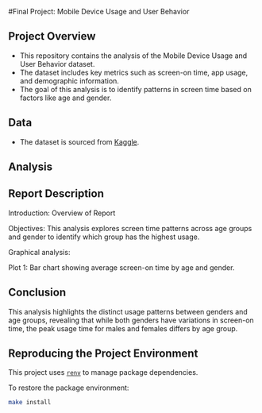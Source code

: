 #Final Project: Mobile Device Usage and User Behavior

## Project Overview

- This repository contains the analysis of the Mobile Device Usage and User Behavior dataset. 
- The dataset includes key metrics such as screen-on time, app usage, and demographic information. 
- The goal of this analysis is to identify patterns in screen time based on factors like age and gender.


## Data
-   The dataset is sourced from [Kaggle](https://www.kaggle.com/datasets/valakhorasani/mobile-device-usage-and-user-behavior-dataset).

## Analysis


## Report Description

Introduction: Overview of Report

Objectives: This analysis explores screen time patterns across age groups and gender to identify which group has the highest usage.

Graphical analysis:

Plot 1: Bar chart showing average screen-on time by age and gender.


## Conclusion

This analysis highlights the distinct usage patterns between genders and age groups, revealing that while both genders have variations in screen-on time, the peak usage time for males and females differs by age group.


## Reproducing the Project Environment

This project uses [`renv`](https://rstudio.github.io/renv/) to manage package dependencies.

To restore the package environment:

```bash
make install




